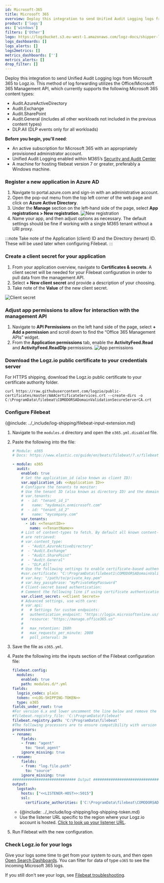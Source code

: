 ```yaml
---
id: Microsoft-365
title: Microsoft 365
overview: Deploy this integration to send Unified Audit Logging logs from Microsoft 365 to Logz.io.
product: ['logs']
os: ['windows']
filters: ['Other']
logo: https://logzbucket.s3.eu-west-1.amazonaws.com/logz-docs/shipper-logos/office365.png
logs_dashboards: []
logs_alerts: []
logs2metrics: []
metrics_dashboards: ['']
metrics_alerts: []
drop_filter: []
---
```


Deploy this integration to send Unified Audit Logging logs from Microsoft 365 to Logz.io. This method of log forwarding utilizes the Office/Microsoft 365 Management API, which currently supports the following Microsoft 365 content types:

* Audit.AzureActiveDirectory
* Audit.Exchange
* Audit.SharePoint
* Audit.General (includes all other workloads not included in the previous content types)
* DLP.All (DLP events only for all workloads)


**Before you begin, you'll need**: 

* An active subscription for Microsoft 365 with an appropriately provisioned administrator account.
* Unified Audit Logging enabled within M365’s [Security and Audit Center](https://docs.microsoft.com/en-us/microsoft-365/compliance/turn-audit-log-search-on-or-off?view=o365-worldwide#verify-the-auditing-status-for-your-organization)
* A machine for hosting filebeat version 7 or greater, preferably a Windows machine.


 


### Register a new application in Azure AD

1. Navigate to portal.azure.com and sign-in with an administrative account.
2. Open the pop-out menu from the top left corner of the web page and click on **Azure Active Directory**.
3. Under the **Manage** section on the left-hand side of the page, select **App registrations > New registration**.
  ![New registration](https://dytvr9ot2sszz.cloudfront.net/logz-docs/siem/office365/new.png)
4. Name your app, and then adjust options as necessary. The default settings should be fine if working with a single M365 tenant without a URI proxy.
  
:::note
Take note of the Application (client) ID and the Directory (tenant) ID. These will be used later when configuring Filebeat.
:::
 

### Create a client secret for your application

1. From your application overview, navigate to **Certificates & secrets**. A client secret will be needed for your Filebeat configuration in order to pull data from the management API.
2. Select **+ New client secret** and provide a description of your choosing.
3. Take note of the **Value** of the new client secret.

![Client secret](https://dytvr9ot2sszz.cloudfront.net/logz-docs/siem/office365/client.png)


### Adjust app permissions to allow for interaction with the management API


1. Navigate to **API Permissions** on the left hand side of the page, select **+ Add a permission** and scroll down to find  the “Office 365 Management APIs” widget.
2. From the **Application permissions** tab, enable the **ActivityFeed.Read** and **ActivityFeed.ReadDlp** permissions.
![App permissions](https://dytvr9ot2sszz.cloudfront.net/logz-docs/siem/office365/permissions.png)


### Download the Logz.io public certificate to your credentials server

For HTTPS shipping, download the Logz.io public certificate to your certificate authority folder.


```shell
curl https://raw.githubusercontent.com/logzio/public-certificates/master/AAACertificateServices.crt --create-dirs -o C:\ProgramData\filebeat\COMODORSADomainValidationSecureServerCA.crt
```

### Configure Filebeat

{@include: ../_include/log-shipping/filebeat-input-extension.md}


1. Navigate to the `modules.d` directory and open the `o365.yml.disabled` file.
2. Paste the following into the file:

   ```yaml
   # Module: o365
   # Docs: https://www.elastic.co/guide/en/beats/filebeat/7.x/filebeat-module-o365.html

   - module: o365
     audit:
       enabled: true
       # Set the application_id (also known as client ID):
       var.application_id: <<Application ID>>
       # Configure the tenants to monitor:
       # Use the tenant ID (also known as directory ID) and the domain name.
       # var.tenants:
       #  - id: "tenant_id_1"
       #    name: "mydomain.onmicrosoft.com"
       #  - id: "tenant_id_2"
       #    name: "mycompany.com"
       var.tenants:
         - id: <<TenantID>>
           name: <<TenantName>>
       # List of content-types to fetch. By default all known content-types
       # are retrieved:
       # var.content_type:
       #  - "Audit.AzureActiveDirectory"
       #  - "Audit.Exchange"
       #  - "Audit.SharePoint"
       #  - "Audit.General"
       #  - "DLP.All"
       # Use the following settings to enable certificate-based authentication:
       #var.certificate: "C:\ProgramData\filebeat1\COMODORSADomainValidationSecureServerCA.crt"
       # var.key: "/path/to/private_key.pem"
       # var.key_passphrase: "myPrivateKeyPassword"
       # Client-secret based authentication:
       # Comment the following line if using certificate authentication.
       var.client_secret: <<Client Secret>>
       # Advanced settings, use with care:
       # var.api:
       #   # Settings for custom endpoints:
       #   authentication_endpoint: "https://login.microsoftonline.us/"
       #   resource: "https://manage.office365.us"
       #
       #   max_retention: 168h
       #   max_requests_per_minute: 2000
       #   poll_interval: 3m
   ```
3. Save the file as `o365.yml`.

4. Paste the following into the inputs section of the Filebeat configuration file:

   ```yaml
   filebeat.config:
     modules:
       enabled: true
       path: modules.d/*.yml
   fields:
     logzio_codec: plain
     token: <<LOG-SHIPPING-TOKEN>>
     type: o365
   fields_under_root: true
   #For version 6.x and lower uncomment the line below and remove the line after it 
   #filebeat.registry_file: 'C:\ProgramData\Filebeat' 
   filebeat.registry.path: 'C:\ProgramData\filebeat'
   #The following processors are to ensure compatibility with version 7
   processors:
   - rename:
       fields:
       - from: "agent"
         to: "beat_agent"
       ignore_missing: true
   - rename:
       fields:
       - from: "log.file.path"
         to: "source"
       ignore_missing: true
   ############################# Output ##########################################
   output:
     logstash:
       hosts: ["<<LISTENER-HOST>>:5015"]
       ssl:
         certificate_authorities: ['C:\ProgramData\filebeat\COMODORSADomainValidationSecureServerCA.crt']
   ```
  
   * {@include: ../_include/log-shipping/log-shipping-token.md}
   * Use the listener URL specific to the region where your Logz.io account is hosted. [Click to look up your listener URL](https://docs.logz.io/user-guide/accounts/account-region.html#available-regions).

5. Run Filebeat with the new configuration.

### Check Logz.io for your logs

Give your logs some time to get from your system to ours, and then open [Open Search Dashboards](https://app.logz.io/#/dashboard/osd). You can filter for data of type `o365` to see the incoming Microsoft 365 logs.
  
If you still don't see your logs, see [Filebeat troubleshooting](https://docs.logz.io/shipping/log-sources/filebeat.html#troubleshooting).


 
